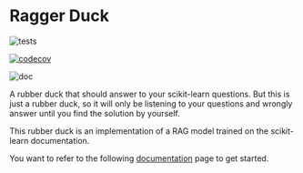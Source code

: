 # Ragger Duck

![tests](https://github.com/glemaitre/sklearn-ragger-duck/actions/workflows/python-app.yml/badge.svg)

[![codecov](https://codecov.io/gh/glemaitre/doc-search-rag-based-llm/graph/badge.svg?token=L0XPWwoPLw)](https://codecov.io/gh/glemaitre/doc-search-rag-based-llm)

![doc](https://github.com/glemaitre/sklearn-ragger-duck/actions/workflows/deploy-gh-pages.yml/badge.svg)

A rubber duck that should answer to your scikit-learn questions. But this is just
a rubber duck, so it will only be listening to your questions and wrongly answer until
you find the solution by yourself.

This rubber duck is an implementation of a RAG model trained on the scikit-learn
documentation.

You want to refer to the following
[documentation](https://glemaitre.github.io/sklearn-ragger-duck/install.html)
page to get started.
